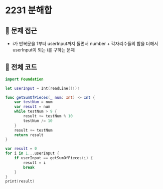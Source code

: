 # 2231 분해합

## 🍎 문제 접근
- i가 반복문을 1부터 userInput까지 돌면서 number + 각자리수들의 합을 더해서 userInput이 되는 i를 구하는 문제

## 🍎 전체 코드
```swift
import Foundation

let userInput = Int(readLine()!)!

func getSumOfPieces(_ num: Int) -> Int {
    var testNum = num
    var result = num
    while testNum > 9 {
        result += testNum % 10
        testNum /= 10
    }
    result += testNum
    return result
}

var result = 0
for i in 1...userInput {
    if userInput == getSumOfPieces(i) {
        result = i
        break
    }
}
print(result)
```
